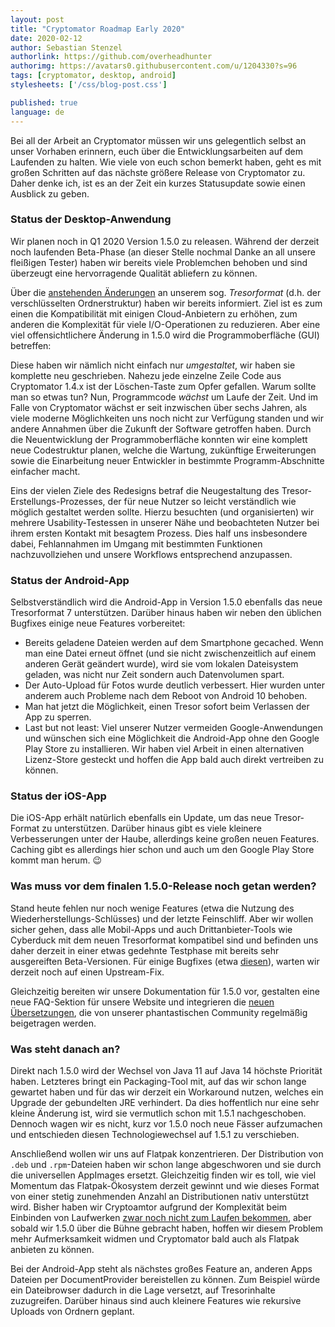 ```yaml
---
layout: post
title: "Cryptomator Roadmap Early 2020"
date: 2020-02-12
author: Sebastian Stenzel
authorlink: https://github.com/overheadhunter
authorimg: https://avatars0.githubusercontent.com/u/1204330?s=96
tags: [cryptomator, desktop, android]
stylesheets: ['/css/blog-post.css']

published: true
language: de
---
```

Bei all der Arbeit an Cryptomator müssen wir uns gelegentlich selbst an unser Vorhaben erinnern, euch über die Entwicklungsarbeiten auf dem Laufenden zu halten. Wie viele von euch schon bemerkt haben, geht es mit großen Schritten auf das nächste größere Release von Cryptomator zu. Daher denke ich, ist es an der Zeit ein kurzes Statusupdate sowie einen Ausblick zu geben.


### Status der Desktop-Anwendung
Wir planen noch in Q1 2020 Version 1.5.0 zu releasen. Während der derzeit noch laufenden Beta-Phase (an dieser Stelle nochmal Danke an all unsere fleißigen Tester) haben wir bereits viele Problemchen behoben und sind überzeugt eine hervorragende Qualität abliefern zu können.

Über die [anstehenden Änderungen](https://community.cryptomator.org/t/handling-of-long-filenames-in-cryptomator-1-5-0/4191?u=overheadhunter) an unserem sog. _Tresorformat_ (d.h. der verschlüsselten Ordnerstruktur) haben wir bereits informiert. Ziel ist es zum einen die Kompatibilität mit einigen Cloud-Anbietern zu erhöhen, zum anderen die Komplexität für viele I/O-Operationen zu reduzieren. Aber eine viel offensichtlichere Änderung in 1.5.0 wird die Programmoberfläche (GUI) betreffen:

Diese haben wir nämlich nicht einfach nur _umgestaltet_, wir haben sie komplette neu geschrieben. Nahezu jede einzelne Zeile Code aus Cryptomator 1.4.x ist der Löschen-Taste zum Opfer gefallen. Warum sollte man so etwas tun? Nun, Programmcode _wächst_ um Laufe der Zeit. Und im Falle von Cryptomator wächst er seit inzwischen über sechs Jahren, als viele moderne Möglichkeiten uns noch nicht zur Verfügung standen und wir andere Annahmen über die Zukunft der Software getroffen haben. Durch die Neuentwicklung der Programmoberfläche konnten wir eine komplett neue Codestruktur planen, welche die Wartung, zukünftige Erweiterungen sowie die Einarbeitung neuer Entwickler in bestimmte Programm-Abschnitte einfacher macht.

Eins der vielen Ziele des Redesigns betraf die Neugestaltung des Tresor-Erstellungs-Prozesses, der für neue Nutzer so leicht verständlich wie möglich gestaltet werden sollte. Hierzu besuchten (und organisierten) wir mehrere Usability-Testessen in unserer Nähe und beobachteten Nutzer bei ihrem ersten Kontakt mit besagtem Prozess. Dies half uns insbesondere dabei, Fehlannahmen im Umgang mit bestimmten Funktionen nachzuvollziehen und unsere Workflows entsprechend anzupassen.


### Status der Android-App
Selbstverständlich wird die Android-App in Version 1.5.0 ebenfalls das neue Tresorformat 7 unterstützen. Darüber hinaus haben wir neben den üblichen Bugfixes einige neue Features vorbereitet:
* Bereits geladene Dateien werden auf dem Smartphone gecached. Wenn man eine Datei erneut öffnet (und sie nicht zwischenzeitlich auf einem anderen Gerät geändert wurde), wird sie vom lokalen Dateisystem geladen, was nicht nur Zeit sondern auch Datenvolumen spart.
* Der Auto-Upload für Fotos wurde deutlich verbessert. Hier wurden unter anderem auch Probleme nach dem Reboot von Android 10 behoben.
* Man hat jetzt die Möglichkeit, einen Tresor sofort beim Verlassen der App zu sperren.
* Last but not least: Viel unserer Nutzer vermeiden Google-Anwendungen und wünschen sich eine Möglichkeit die Android-App ohne den Google Play Store zu installieren. Wir haben viel Arbeit in einen alternativen Lizenz-Store gesteckt und hoffen die App bald auch direkt vertreiben zu können.


### Status der iOS-App
Die iOS-App erhält natürlich ebenfalls ein Update, um das neue Tresor-Format zu unterstützen. Darüber hinaus gibt es viele kleinere Verbesserungen unter der Haube, allerdings keine großen neuen Features. Caching gibt es allerdings hier schon und auch um den Google Play Store kommt man herum. :wink:

### Was muss vor dem finalen 1.5.0-Release noch getan werden?
Stand heute fehlen nur noch wenige Features (etwa die Nutzung des Wiederherstellungs-Schlüsses) und der letzte Feinschliff. Aber wir wollen sicher gehen, dass alle Mobil-Apps und auch Drittanbieter-Tools wie Cyberduck mit dem neuen Tresorformat kompatibel sind und befinden uns daher derzeit in einer etwas gedehnte Testphase mit bereits sehr ausgereiften Beta-Versionen. Für einige Bugfixes (etwa [diesen](https://github.com/cryptomator/cryptomator/issues/986)), warten wir derzeit noch auf einen Upstream-Fix.

Gleichzeitig bereiten wir unsere Dokumentation für 1.5.0 vor, gestalten eine neue FAQ-Sektion für unsere Website und integrieren die [neuen Übersetzungen](https://community.cryptomator.org/t/localization-of-cryptomator-1-5-0/4269?u=overheadhunter), die von unserer phantastischen Community regelmäßig beigetragen werden.

### Was steht danach an?
Direkt nach 1.5.0 wird der Wechsel von Java 11 auf Java 14 höchste Priorität haben. Letzteres bringt ein Packaging-Tool mit, auf das wir schon lange gewartet haben und für das wir derzeit ein Workaround nutzen, welches ein Upgrade der gebundelten JRE verhindert. Da dies hoffentlich nur eine sehr kleine Änderung ist, wird sie vermutlich schon mit 1.5.1 nachgeschoben. Dennoch wagen wir es nicht, kurz vor 1.5.0 noch neue Fässer aufzumachen und entschieden diesen Technologiewechsel auf 1.5.1 zu verschieben.

Anschließend wollen wir uns auf Flatpak konzentrieren. Der Distribution von `.deb` und `.rpm`-Dateien haben wir schon lange abgeschworen und sie durch die universellen AppImages ersetzt. Gleichzeitig finden wir es toll, wie viel Momentum das Flatpak-Ökosystem derzeit gewinnt und wie dieses Format von einer stetig zunehmenden Anzahl an Distributionen nativ unterstützt wird. Bisher haben wir Cryptoamtor aufgrund der Komplexität beim Einbinden von Laufwerken [zwar noch nicht zum Laufen bekommen](https://github.com/cryptomator/cryptomator/issues/729), aber sobald wir 1.5.0 über die Bühne gebracht haben, hoffen wir diesem Problem mehr Aufmerksamkeit widmen und Cryptomator bald auch als Flatpak anbieten zu können.

Bei der Android-App steht als nächstes großes Feature an, anderen Apps Dateien per DocumentProvider bereistellen zu können. Zum Beispiel würde ein Dateibrowser dadurch in die Lage versetzt, auf Tresorinhalte zuzugreifen. Darüber hinaus sind auch kleinere Features wie rekursive Uploads von Ordnern geplant.